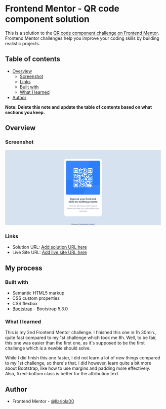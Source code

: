 # Frontend Mentor - QR code component solution

This is a solution to the [QR code component challenge on Frontend Mentor](https://www.frontendmentor.io/challenges/qr-code-component-iux_sIO_H). Frontend Mentor challenges help you improve your coding skills by building realistic projects.

## Table of contents

-   [Overview](#overview)
    -   [Screenshot](#screenshot)
    -   [Links](#links)
    -   [Built with](#built-with)
    -   [What I learned](#what-i-learned)
-   [Author](#author)

**Note: Delete this note and update the table of contents based on what sections you keep.**

## Overview

### Screenshot

![](.//images/ss_qr.png)

### Links

-   Solution URL: [Add solution URL here](https://your-solution-url.com)
-   Live Site URL: [Add live site URL here](https://your-live-site-url.com)

## My process

### Built with

-   Semantic HTML5 markup
-   CSS custom properties
-   CSS flexbox
-   [Bootstrap](https://getbootstrap.com/) - Bootstrap 5.3.0

### What I learned

This is my 2nd Frontend Mentor challenge. I finished this one in 1h 30min., quite fast compared to my 1st challenge which took me 8h. Well, to be fair, this one was easier than the first one, as it's supposed to be the first challenge which is a newbie should solve.

While I did finish this one faster, I did not learn a lot of new things compared to my 1st challenge, so there's that. I did however, learn quite a bit more about Bootstrap, like how to use margins and padding more effectively. Also, fixed-bottom class is better for the attribution text.

## Author

-   Frontend Mentor - [@llariola00](https://www.frontendmentor.io/profile/llariola00)
